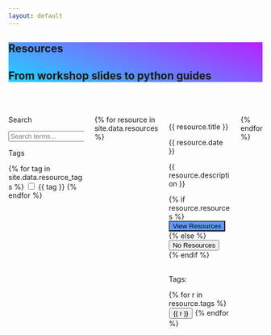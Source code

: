 ```yaml
---
layout: default
---
```

<section class="hero is-primary" style='background-color: #21D4FD;
background-image: linear-gradient(19deg, #21D4FD 0%, #B721FF 100%);'>
  <div class="hero-body">
    <div class="container">
      <h1 class="title">
        Resources
      </h1>
      <h2 class="subtitle">
        From workshop slides to python guides
      </h2>
    </div>
  </div>
</section>

<br><br>
<div class="content">
<div class="container is-fluid">
    <div class='columns'>
        <div class='column is-3'>
            <div class="field is-horizontal is-left">
                <div class = "field-label is-normal is-left">
                    <label class = "label" for="searchBox">Search</label>
                </div>
                <div class = "field-body">
                    <div class = "field">
                    <p class = "control is-pulled-left">
                        <input class="input" id="searchBox" type = "text" placeholder="Search terms...">
                    </p>
                    </div>
                </div>
            </div>
            <p>Tags</p>
            {% for tag in site.data.resource_tags %}
            <label class="checkbox">
                <input type="checkbox" class="resource-tag"> {{ tag }}
            </label>
            {% endfor %}
        </div>
        <div class='column is-9'>
            <div class='columns is-multiline is-centered'>
                {% for resource in site.data.resources %}
                <div class='column is-4 search'>
                    <div class='card'>
                        <div class='card-content'>
                            <p class='title is-5'>{{ resource.title }}</p>
                            <p class='subtitle is-6'>{{ resource.date }}</p>
                            <div class='content'>
                                <p>{{ resource.description }}</p>
                            </div>
                            <!--resources button-->
                            {% if resource.resources %}
                                <a href="{{ resource.resources }}" target="_blank">
                                <button  class="button is-info" style='background-color: #5e9bfe;'>
                                    <span>View Resources</span>
                                </button></a>
                            {% else %}
                            <button class="button is-disabled">
                                <span>No Resources</span>
                            </button>
                            {% endif %}
                            <!--end button-->
                            <br>
                            <br>
                            <p>Tags:</p>
                            <div class='c-footer'>
                                {% for r in resource.tags %}
                                    <button class='button is-small' style='margin: 1%;'>{{ r }}</button>
                                {% endfor %}
                                <!--{{ resource.tags }}-->
                            </div>
                        </div>
                    </div>
                </div>
                {% endfor %}
            </div>
        </div>
    </div>
</div>
</div>
<link rel="stylesheet" href="/assets/css/paginate.css">

<script>

let resources = document.getElementsByClassName('search')
let search_box = document.getElementById('searchBox');
search_box.setAttribute("onkeyup","filter_search()")

function filter_search(word) {
    word = search_box.value;
    if (word == "") {

        for (let resource of resources) {
            resource.style.display = "";
        }

    } else {

        word = word.toLowerCase();
        for (let resource of resources) {
            let str = resource.getElementsByClassName('title')[0].innerText;
            str = str.toLowerCase();
            let pos = str.search(word);
            if (pos == -1) {
                resource.style.display = "none";
            }
        }
    } 
}

function tags_are_checked(checkboxes, tags) {
    for (let checkbox of checkboxes) {
        if (checkbox.checked) {
            checkbox_text = checkbox.parentElement.innerText;
            checkbox_text = checkbox_text.substring(1,);
            if (tags.search(checkbox_text) != -1) {
                return true;
            } 
        }
    }
    return false;
}

function no_boxes_checked(checkboxes) {
    for (let checkbox of checkboxes) {
        if (checkbox.checked) {
            return false;
        }
    }
    return true;
}


let checkboxes = document.getElementsByClassName('resource-tag');
for (let checkbox of checkboxes) {
    checkbox.onclick = function() {

        // Reset checkboxes if all unticked
        if (no_boxes_checked(checkboxes)) {
            console.log('hey')
            for (let resource of resources) {
                resource.style.display = "";
            }
        } else {

            //For each resource card check if tags belong to set of ticked checkboxes
            for (let resource of resources) {
                    let tags = resource.getElementsByClassName('c-footer')[0].innerText;
                    if (tags_are_checked(checkboxes,tags)) {
                        resource.style.display = "";
                    } else {
                        resource.style.display = "none";
                    }
            }
        }
    }
}
</script>

